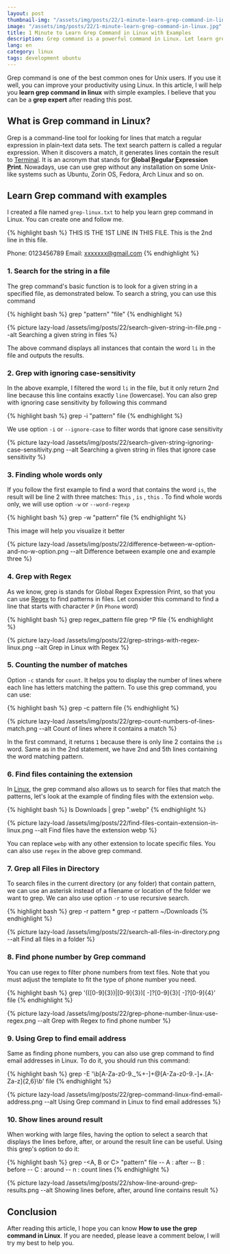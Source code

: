 ```yaml
---
layout: post
thumbnail-img: "/assets/img/posts/22/1-minute-learn-grep-command-in-linux.jpg"
image: "/assets/img/posts/22/1-minute-learn-grep-command-in-linux.jpg"
title: 1 Minute to Learn Grep Command in Linux with Examples
description: Grep command is a powerful command in Linux. Let learn grep command in linux with these simple example. It won't take you too long to understand them.
lang: en
category: linux
tags: development ubuntu
---
```


Grep command is one of the best common ones for Unix users. If you use it well, you can improve your productivity using Linux. In this article, I will help you **learn grep command in linux** with simple examples. I believe that you can be a **grep expert** after reading this post.

<div id="toc-post"></div>

## What is Grep command in Linux?

Grep is a command-line tool for looking for lines that match a regular expression in plain-text data sets. The text search pattern is called a regular expression. When it discovers a match, it generates lines contain the result to [Terminal](https://tgbao.me/install-alacritty-terminal-emulator-ubuntu/). It is an acronym that stands for **<u>G</u>lobal <u>R</u>egular <u>E</u>xpression <u>P</u>rint**. Nowadays, use can use grep without any installation on some Unix-like systems such as Ubuntu, Zorin OS, Fedora, Arch Linux and so on.

## Learn Grep command with examples

I created a file named `grep-linux.txt` to help you learn grep command in Linux. You can create one and follow me.

{% highlight bash %}
THIS IS THE 1ST LINE IN THIS FILE.
This is the 2nd line in this file.

Phone: 0123456789
Email: xxxxxxx@gmail.com
{% endhighlight %}

### 1. Search for the string in a file

The grep command's basic function is to look for a given string in a specified file, as demonstrated below. To search a string, you can use this command

{% highlight bash %}
grep "pattern" "file"
{% endhighlight %}

{% picture lazy-load /assets/img/posts/22/search-given-string-in-file.png --alt Searching a given string in files %}

The above command displays all instances that contain the word `li` in the file and outputs the results.

### 2. Grep with ignoring case-sensitivity

In the above example, I filtered the word `li` in the file, but it only return 2nd line because this line contains exactly `line` (lowercase). You can also grep with ignoring case sensitivity by following this command

{% highlight bash %}
grep -i "pattern" file
{% endhighlight %}

We use option `-i` or `--ignore-case` to filter words that ignore case sensitivity

{% picture lazy-load /assets/img/posts/22/search-given-string-ignoring-case-sensitivity.png --alt Searching a given string in files that ignore case sensitivity %}

### 3. Finding whole words only

If you follow the first example to find a word that contains the word `is`, the result will be line 2 with three matches: `This` , `is` , `this` . To find whole words only, we will use option `-w` or `--word-regexp`

{% highlight bash %}
grep -w "pattern" file
{% endhighlight %}

This image will help you visualize it better

{% picture lazy-load /assets/img/posts/22/difference-between-w-option-and-no-w-option.png --alt Difference between example one and example three %}

### 4. Grep with Regex

As we know, grep is stands for Global Regex Expression Print, so that you can use [Regex](https://regexr.com/) to find patterns in files. Let consider this command to find a line that starts with character `P` (in `Phone` word)

{% highlight bash %}
grep regex_pattern file
grep ^P file
{% endhighlight %}

{% picture lazy-load /assets/img/posts/22/grep-strings-with-regex-linux.png --alt Grep in Linux with Regex %}

### 5. Counting the number of matches

Option `-c` stands for `count`. It helps you to display the number of lines where each line has letters matching the pattern. To use this grep command, you can use:

{% highlight bash %}
grep -c pattern file
{% endhighlight %}

{% picture lazy-load /assets/img/posts/22/grep-count-numbers-of-lines-match.png --alt Count of lines where it contains a match %}

In the first command, it returns `1` because there is only line 2 contains the `is` word. Same as in the 2nd statement, we have 2nd and 5th lines containing the word matching pattern.

### 6. Find files containing the extension

In [Linux](https://tgbao.me/upgrade-to-ubuntu-21-10/), the grep command also allows us to search for files that match the patterns, let's look at the example of finding files with the extension `webp`.

{% highlight bash %}
ls Downloads | grep ".webp"
{% endhighlight %}

{% picture lazy-load /assets/img/posts/22/find-files-contain-extension-in-linux.png --alt Find files have the extension webp %}

You can replace `webp` with any other extension to locate specific files. You can also use `regex` in the above grep command.

### 7. Grep all Files in Directory

To search files in the current directory (or any folder) that contain pattern, we can use an asterisk instead of a filename or location of the folder we want to grep. We can also use option `-r` to use recursive search.

{% highlight bash %}
grep -r pattern *
grep -r pattern ~/Downloads
{% endhighlight %}

{% picture lazy-load /assets/img/posts/22/search-all-files-in-directory.png --alt Find all files in a folder %}

### 8. Find phone number by Grep command

You can use regex to filter phone numbers from text files. Note that you must adjust the template to fit the type of phone number you need.

{% highlight bash %}
grep '\(([0-9]\{3\})\|[0-9]\{3\}\)[ -]\?[0-9]\{3\}[ -]\?[0-9]\{4\}' file
{% endhighlight %}

{% picture lazy-load /assets/img/posts/22/grep-phone-number-linux-use-regex.png --alt Grep with Regex to find phone number %}

### 9. Using Grep to find email address 

Same as finding phone numbers, you can also use grep command to find email addresses in Linux. To do it, you should run this command:

{% highlight bash %}
grep -E '\b[A-Za-z0-9._%+-]+@[A-Za-z0-9.-]+\.[A-Za-z]{2,6}\b' file
{% endhighlight %}

{% picture lazy-load /assets/img/posts/22/grep-command-linux-find-email-address.png --alt Using Grep command in Linux to find email addresses %}

### 10. Show lines around result

When working with large files, having the option to select a search that displays the lines before, after, or around the result line can be useful. Using this grep's option to do it:

{% highlight bash %}
grep -<A, B or C> <n> "pattern" file
-- A : after
-- B : before
-- C : around
-- n : count lines
{% endhighlight %}

{% picture lazy-load /assets/img/posts/22/show-line-around-grep-results.png --alt Showing lines before, after, around line contains result %}  

## Conclusion 

After reading this article, I hope you can know **How to use the grep command in Linux**. If you are needed, please leave a comment below, I will try my best to help you.